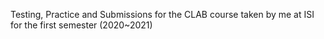 Testing, Practice and Submissions for the CLAB course
taken by me at ISI for the first semester (2020~2021)

